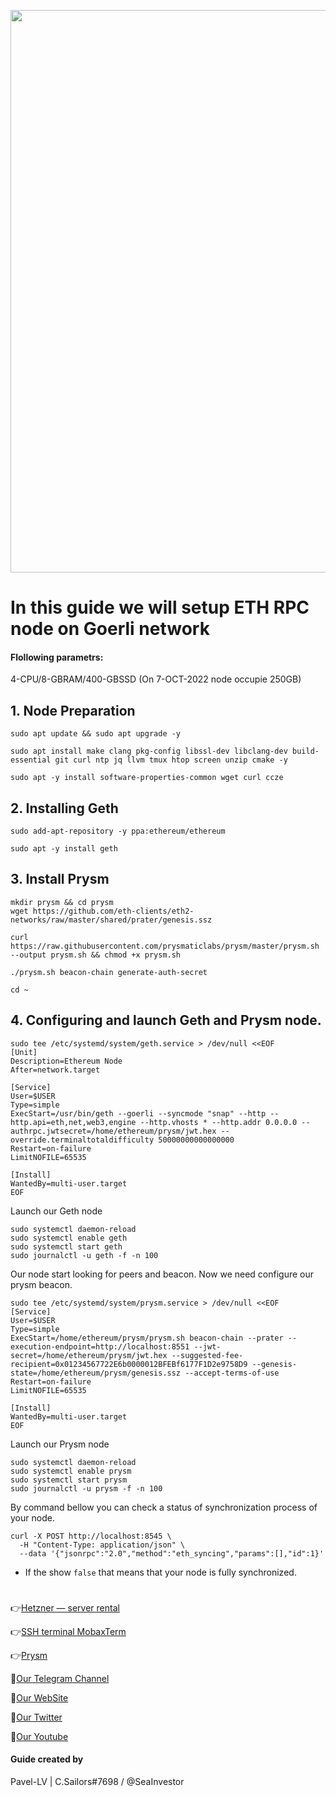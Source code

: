 <p align="center">
 <img src="https://i.postimg.cc/L8DRwBr1/Ethereum-1.jpg"width="900"/></a>
</p>

# In this guide we will setup ETH RPC node on Goerli network

#### Flollowing parametrs:

4-CPU/8-GBRAM/400-GBSSD (On 7-OCT-2022 node occupie 250GB)

## 1. Node Preparation
```
sudo apt update && sudo apt upgrade -y
```
```
sudo apt install make clang pkg-config libssl-dev libclang-dev build-essential git curl ntp jq llvm tmux htop screen unzip cmake -y
```
```
sudo apt -y install software-properties-common wget curl ccze
```
## 2. Installing Geth
```
sudo add-apt-repository -y ppa:ethereum/ethereum
```
```
sudo apt -y install geth
```
## 3. Install Prysm
```
mkdir prysm && cd prysm
wget https://github.com/eth-clients/eth2-networks/raw/master/shared/prater/genesis.ssz
```
```
curl https://raw.githubusercontent.com/prysmaticlabs/prysm/master/prysm.sh --output prysm.sh && chmod +x prysm.sh
```
```
./prysm.sh beacon-chain generate-auth-secret
```
```
cd ~
```
## 4. Configuring and launch Geth and Prysm node.
```
sudo tee /etc/systemd/system/geth.service > /dev/null <<EOF
[Unit]
Description=Ethereum Node
After=network.target

[Service]
User=$USER
Type=simple
ExecStart=/usr/bin/geth --goerli --syncmode "snap" --http --http.api=eth,net,web3,engine --http.vhosts * --http.addr 0.0.0.0 --authrpc.jwtsecret=/home/ethereum/prysm/jwt.hex --override.terminaltotaldifficulty 50000000000000000
Restart=on-failure
LimitNOFILE=65535

[Install]
WantedBy=multi-user.target
EOF
```
Launch our Geth node
```
sudo systemctl daemon-reload
sudo systemctl enable geth
sudo systemctl start geth
sudo journalctl -u geth -f -n 100
```
Our node start looking for peers and beacon. Now we need configure our prysm beacon.
```
sudo tee /etc/systemd/system/prysm.service > /dev/null <<EOF
[Service]
User=$USER
Type=simple
ExecStart=/home/ethereum/prysm/prysm.sh beacon-chain --prater --execution-endpoint=http://localhost:8551 --jwt-secret=/home/ethereum/prysm/jwt.hex --suggested-fee-recipient=0x01234567722E6b0000012BFEBf6177F1D2e9758D9 --genesis-state=/home/ethereum/prysm/genesis.ssz --accept-terms-of-use
Restart=on-failure
LimitNOFILE=65535

[Install]
WantedBy=multi-user.target
EOF
```
Launch our Prysm node
```
sudo systemctl daemon-reload
sudo systemctl enable prysm
sudo systemctl start prysm
sudo journalctl -u prysm -f -n 100
```
By command bellow you can check a status of synchronization process of your node.
```
curl -X POST http://localhost:8545 \
  -H "Content-Type: application/json" \
  --data '{"jsonrpc":"2.0","method":"eth_syncing","params":[],"id":1}'
```
- If the show `false` that means that your node is fully synchronized.
#

👉[Hetzner — server rental](https://hetzner.cloud/?ref=NY9VHC3PPsL0)

👉[SSH terminal MobaxTerm](https://mobaxterm.mobatek.net/download.html)

👉[Prysm](https://docs.prylabs.network/docs/getting-started)

🔰[Our Telegram Channel](https://t.me/CryptoSailorsAnn)

🔰[Our WebSite](cryptosailors.tech)

🔰[Our Twitter](https://twitter.com/Crypto_Sailors)

🔰[Our Youtube](https://www.youtube.com/@CryptoSailors)

#### Guide created by 
Pavel-LV | C.Sailors#7698 / @SeaInvestor


